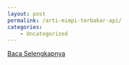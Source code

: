 ```yaml
---
layout: post
permalink: /arti-mimpi-terbakar-api/
categories:
    - Uncategorized
---
```


[Baca Selengkapnya](/04)